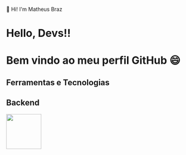  👋 Hi! I'm Matheus Braz
 # Hello, Devs!!
# Bem vindo ao meu perfil GitHub 😄
 
## Ferramentas e Tecnologias
## Backend
<img height="94px" width="94px" src="https://cdn.jsdelivr.net/gh/devicons/devicon/icons/php/php-original.svg" />
          

 
<!--
**mhmBraz/mhmBraz** is a ✨ _special_ ✨ repository because its `README.md` (this file) appears on your GitHub profile.

Here are some ideas to get you started:

- 🔭 I’m currently working on ...
- 🌱 I’m currently learning ...
- 👯 I’m looking to collaborate on ...
- 🤔 I’m looking for help with ...
- 💬 Ask me about ...
- 📫 How to reach me: ...
- 😄 Pronouns: ...
- ⚡ Fun fact: ...
-->
